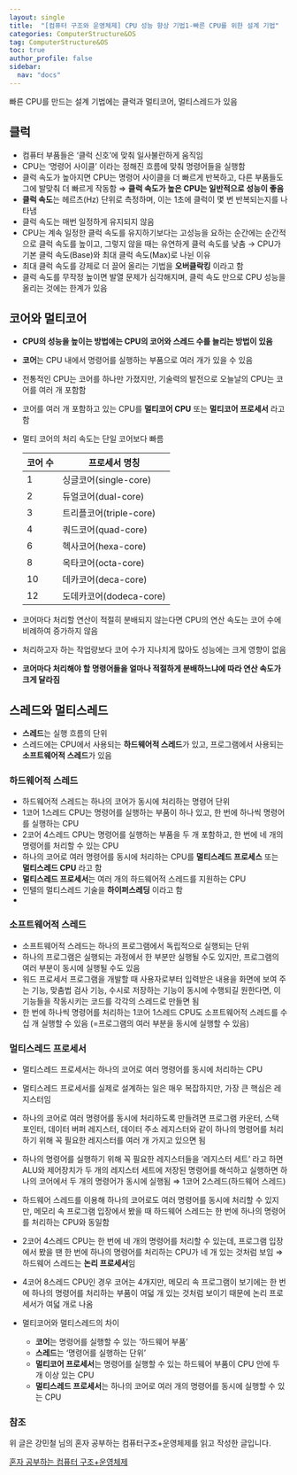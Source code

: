 ```yaml
---
layout: single
title:  "[컴퓨터 구조와 운영체제] CPU 성능 향상 기법1-빠른 CPU를 위한 설계 기법"
categories: ComputerStructure&OS
tag: ComputerStructure&OS
toc: true
author_profile: false
sidebar:
  nav: "docs"
---
```


빠른 CPU를 만드는 설계 기법에는 클럭과 멀티코어, 멀티스레드가 있음 

## 클럭

- 컴퓨터 부품들은 ‘클럭 신호’에 맞춰 일사불란하게 움직임
- CPU는 ‘명령어 사이클’ 이라는 정해진 흐름에 맞춰 명령어들을 실행함
- 클럭 속도가 높아지면 CPU는 명령어 사이클을 더 빠르게 반복하고, 다른 부품들도 그에 발맞춰 더 빠르게 작동함 ⇒ **클럭 속도가 높은 CPU는 일반적으로 성능이 좋음**
- **클럭 속도**는 헤르츠(Hz) 단위로 측정하며, 이는 1초에 클럭이 몇 번 반복되는지를 나타냄
- 클럭 속도는 매번 일정하게 유지되지 않음
- CPU는 계속 일정한 클럭 속도를 유지하기보다는 고성능을 요하는 순간에는 순간적으로 클럭 속도를 높이고, 그렇지 않을 때는 유연하게 클럭 속도를 낮춤 → CPU가 기본 클럭 속도(Base)와 최대 클럭 속도(Max)로 나뉜 이유
- 최대 클럭 속도를 강제로 더 끌어 올리는 기법을 **오버클락킹** 이라고 함
- 클럭 속도를 무작정 높이면 발열 문제가 심각해지며, 클럭 속도 만으로 CPU 성능을 올리는 것에는 한계가 있음

## 코어와 멀티코어

- **CPU의 성능을 높이는 방법에는 CPU의 코어와 스레드 수를 늘리는 방법이 있음**
- **코어**는 CPU 내에서 명령어를 실행하는 부품으로 여러 개가 있을 수 있음
- 전통적인 CPU는 코어를 하나만 가졌지만, 기술력의 발전으로 오늘날의 CPU는 코어를 여러 개 포함함
- 코어를 여러 개 포함하고 있는 CPU를 **멀티코어 CPU** 또는 **멀티코어 프로세서** 라고 함
- 멀티 코어의 처리 속도는 단일 코어보다 빠름
    
    
    | 코어 수 | 프로세서 명칭 |
    | --- | --- |
    | 1 | 싱글코어(single-core) |
    | 2 | 듀얼코어(dual-core) |
    | 3 | 트리플코어(triple-core) |
    | 4 | 쿼드코어(quad-core) |
    | 6 | 헥사코어(hexa-core) |
    | 8 | 옥타코어(octa-core) |
    | 10 | 데카코어(deca-core) |
    | 12 | 도데카코어(dodeca-core) |
- 코어마다 처리할 연산이 적절히 분배되지 않는다면 CPU의 연산 속도는 코어 수에 비례하여 증가하지 않음
- 처리하고자 하는 작업량보다 코어 수가 지나치게 많아도 성능에는 크게 영향이 없음
- **코어마다 처리해야 할 명령어들을 얼마나 적절하게 분배하느냐에 따라 연산 속도가 크게 달라짐**

## 스레드와 멀티스레드

- **스레드**는 실행 흐름의 단위
- 스레드에는 CPU에서 사용되는 **하드웨어적 스레드**가 있고, 프로그램에서 사용되는 **소프트웨어적 스레드**가 있음

### 하드웨어적 스레드

- 하드웨어적 스레드는 하나의 코어가 동시에 처리하는 명령어 단위
- 1코어 1스레드 CPU는 명령어를 실행하는 부품이 하나 있고, 한 번에 하나씩 명령어를 실행하는 CPU
- 2코어 4스레드 CPU는 명령어를 실행하는 부품을 두 개 포함하고, 한 번에 네 개의 명령어를 처리할 수 있는 CPU
- 하나의 코어로 여러 명령어를 동시에 처리하는 CPU를 **멀티스레드 프로세스** 또는 **멀티스레드 CPU** 라고 함
- **멀티스레드 프로세서**는 여러 개의 하드웨어적 스레드를 지원하는 CPU
- 인텔의 멀티스레드 기술을 **하이퍼스레딩** 이라고 함
- 

### 소프트웨어적 스레드

- 소프트웨어적 스레드는 하나의 프로그램에서 독립적으로 실행되는 단위
- 하나의 프로그램은 실행되는 과정에서 한 부분만 실행될 수도 있지만, 프로그램의 여러 부분이 동시에 실행될 수도 있음
- 워드 프로세서 프로그램을 개발할 때 사용자로부터 입력받은 내용을 화면에 보여 주는 기능, 맞춤법 검사 기능, 수시로 저장하는 기능이 동시에 수행되길 원한다면, 이 기능들을 작동시키는 코드를 각각의 스레드로 만들면 됨
- 한 번에 하나씩 명령어를 처리하는 1코어 1스레드 CPU도 소프트웨어적 스레드를 수십 개 실행할 수 있음 (=프로그램의 여러 부분을 동시에 실행할 수 있음)

### 멀티스레드 프로세서

- 멀티스레드 프로세서는 하나의 코어로 여러 명령어를 동시에 처리하는 CPU
- 멀티스레드 프로세서를 실제로 설계하는 일은 매우 복잡하지만, 가장 큰 핵심은 레지스터임
- 하나의 코어로 여러 명령어를 동시에 처리하도록 만들려면 프로그램 카운터, 스택 포인터, 데이터 버퍼 레지스터, 데이터 주소 레지스터와 같이 하나의 명령어를 처리하기 위해 꼭 필요한 레지스터를 여러 개 가지고 있으면 됨
- 하나의 명령어를 실행하기 위해 꼭 필요한 레지스터들을 ‘레지스터 세트’ 라고 하면 ALU와 제어장치가 두 개의 레지스터 세트에 저장된 명령어를 해석하고 실행하면 하나의 코어에서 두 개의 명령어가 동시에 실행됨 ⇒ 1코어 2스레드(하드웨어 스레드)
- 하드웨어 스레드를 이용해 하나의 코어로도 여러 명령어를 동시에 처리할 수 있지만, 메모리 속 프로그램 입장에서 봤을 때 하드웨어 스레드는 한 번에 하나의 명령어를 처리하는 CPU와 동일함
- 2코어 4스레드 CPU는 한 번에 네 개의 명령어를 처리할 수 있는데, 프로그램 입장에서 봤을 땐 한 번에 하나의 명령어를 처리하는 CPU가 네 개 있는 것처럼 보임 ⇒ 하드웨어 스레드는 **논리 프로세서**임
- 4코어 8스레드 CPU인 경우 코어는 4개지만, 메모리 속 프로그램이 보기에는 한 번에 하나의 명령어를 처리하는 부품이 여덟 개 있는 것처럼 보이기 때문에 논리 프로세서가 여덟 개로 나옴

- 멀티코어와 멀티스레드의 차이
    - **코어**는 명령어를 실행할 수 있는 ‘하드웨어 부품’
    - **스레드**는 ‘명령어를 실행하는 단위’
    - **멀티코어 프로세서**는 명령어를 실행할 수 있는 하드웨어 부품이 CPU 안에 두 개 이상 있는 CPU
    - **멀티스레드 프로세서**는 하나의 코어로 여러 개의 명령어를 동시에 실행할 수 있는 CPU

### 참조

위 글은 강민철 님의 혼자 공부하는 컴퓨터구조+운영체제를 읽고 작성한 글입니다. 

[혼자 공부하는 컴퓨터 구조+운영체제](https://search.shopping.naver.com/book/catalog/33824626625)
